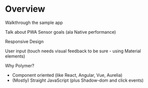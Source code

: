# Overview

Walkthrough the sample app

Talk about PWA Sensor goals (ala Native performance)

Responsive Design

User input (touch needs visual feedback to be sure - using Material elements)

Why Polymer? 
* Component oriented (like React, Angular, Vue, Aurelia)
* (Mostly) Straight JavaScript (plus Shadow-dom and click events)


